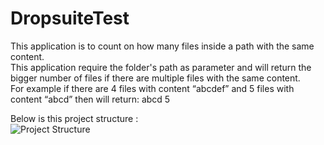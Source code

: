 # DropsuiteTest
This application is to count on how many files inside a path with the same content.\
This application require the folder's path as parameter and will return the bigger number of files if there are multiple files with the same content.\
For example if there are 4 files with content “abcdef” and 5 files with content “abcd” then will return: abcd 5

Below is this project structure :\
![Project Structure](https://i.ibb.co/9Y5yPmH/dropsuite-test.png)


